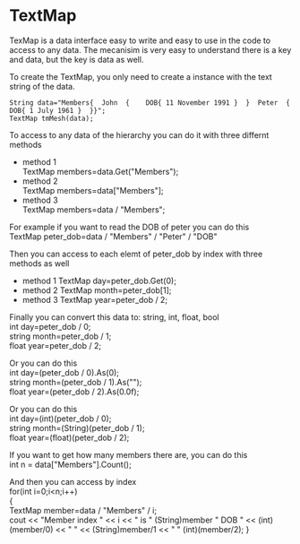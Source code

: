 # TextMap
TexMap is a data interface easy to write and easy to use in the code to access to any data.
The mecanisim is very easy to understand there is a key and data, but the key is data as well.

To create the TextMap, you only need to create a instance with the text string of the data.
 
	String data="Members{  John  {    DOB{ 11 November 1991 }  }  Peter  {    DOB{ 1 July 1961 }  }}";
	TextMap tmMesh(data);

To access to any data of the hierarchy you can do it with three differnt methods
* method 1  
	TextMap members=data.Get("Members");
* method 2  
	TextMap members=data["Members"];
* method 3  
	TextMap members=data / "Members";
 
For example if you want to read the DOB of peter you can do this  
  TextMap peter_dob=data / "Members" / "Peter" / "DOB"
  
Then you can access to each elemt of peter_dob by index with three methods as well
* method 1 
  TextMap day=peter_dob.Get(0);
* method 2
  TextMap month=peter_dob[1];
* method 3
  TextMap year=peter_dob / 2;  
  
 Finally you can convert this data to: string, int, float, bool  
  int day=peter_dob / 0;  
  string month=peter_dob / 1;  
  float year=peter_dob / 2;  
    
Or you can do this   
  int day=(peter_dob / 0).As(0);  
  string month=(peter_dob / 1).As("");  
  float year=(peter_dob / 2).As(0.0f);  
  
Or you can do this   
  int day=(int)(peter_dob / 0);  
  string month=(String)(peter_dob / 1);  
  float year=(float)(peter_dob / 2);  
  
  
If you want to get how many members there are, you can do this  
  int n = data["Members"].Count();  
  
And then you can access by index   
  for(int i=0;i<n;i++)  
  {  
    TextMap member=data / "Members" / i;  
    cout << "Member index " << i << " is " (String)member " DOB " << (int)(member/0) << " " << (String)member/1 << " " (int)(member/2);    }  
  
